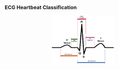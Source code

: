 ### ECG Heartbeat Classification


<p align="center">
  <img src="https://github.com/rnepal2/Time-Series-Problems/blob/main/ECG-Classifier/ECG%20Signal.png" width="200" height="160">
</p>
